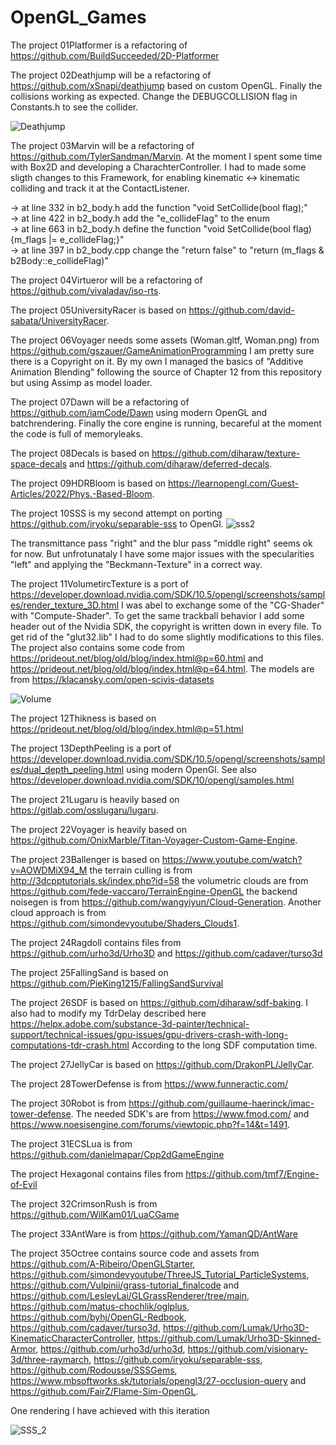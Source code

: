 # OpenGL_Games

The project 01Platformer is a refactoring of https://github.com/BuildSucceeded/2D-Platformer

The project 02Deathjump will be a refactoring of https://github.com/xSnapi/deathjump based on custom OpenGL. Finally the collisions working as expected. Change the DEBUGCOLLISION flag in Constants.h to see the collider.

![Deathjump](https://user-images.githubusercontent.com/30089026/159373182-ca685728-c27f-4c09-83f8-df297a28a900.png)

The project 03Marvin will be a refactoring of https://github.com/TylerSandman/Marvin. At the moment I spent some time with Box2D and developing a CharachterController. I had to made some sligth changes to this Framework, for enabling kinematic <-> kinematic colliding and track it at the ContactListener.

-> at line 332 in b2_body.h add the function "void SetCollide(bool flag);"  
-> at line 422 in b2_body.h add the "e_collideFlag" to the enum  
-> at line 663 in b2_body.h  define the function "void SetCollide(bool flag){m_flags |= e_collideFlag;}"  
-> at line 397 in b2_body.cpp change the "return false" to "return (m_flags & b2Body::e_collideFlag)"

The project 04Virtueror will be a refactoring of https://github.com/vivaladav/iso-rts.

The project 05UniversityRacer is based on https://github.com/david-sabata/UniversityRacer.

The project 06Voyager needs some assets (Woman.gltf, Woman.png) from https://github.com/gszauer/GameAnimationProgramming I am pretty sure there is a Copyright on it. By my own I managed the basics of "Additive Animation Blending" following the source of Chapter 12 from this repository but using Assimp as model loader.

The project 07Dawn will be a refactoring of https://github.com/iamCode/Dawn using modern OpenGL and batchrendering. Finally the core engine is running, becareful at the moment the code is full of memoryleaks.

The project 08Decals is based on https://github.com/diharaw/texture-space-decals and https://github.com/diharaw/deferred-decals.

The project 09HDRBloom is based on https://learnopengl.com/Guest-Articles/2022/Phys.-Based-Bloom.

The project 10SSS is my second attempt on porting https://github.com/iryoku/separable-sss to OpenGl.
![sss2](https://user-images.githubusercontent.com/30089026/212480333-1af139e9-85cb-4611-bfe9-b6b526633fc5.png)

The transmittance pass "right" and the blur pass "middle right" seems ok for now. But unfrotunataly I have some major issues with the specularities "left" and applying the "Beckmann-Texture" in a correct way.

The project 11VolumetircTexture is a port of https://developer.download.nvidia.com/SDK/10.5/opengl/screenshots/samples/render_texture_3D.html I was abel to exchange some of the "CG-Shader" with "Compute-Shader". To get the same trackball behavior I add some header out of the Nvidia SDK, the copyright is written down in every file. To get rid of the "glut32.lib" I had to do some slightly modifications to this files. 
The project also contains some code from https://prideout.net/blog/old/blog/index.html@p=60.html and https://prideout.net/blog/old/blog/index.html@p=64.html. The models are from https://klacansky.com/open-scivis-datasets

![Volume](https://user-images.githubusercontent.com/30089026/213771775-9ea01f87-61a1-4ad5-b60d-87a6a65e5181.png)

The project 12Thikness is based on https://prideout.net/blog/old/blog/index.html@p=51.html

The project 13DepthPeeling is a port of https://developer.download.nvidia.com/SDK/10.5/opengl/screenshots/samples/dual_depth_peeling.html using modern OpenGl. See also https://developer.download.nvidia.com/SDK/10/opengl/samples.html

The project 21Lugaru is heavily based on https://gitlab.com/osslugaru/lugaru.

The project 22Voyager is heavily based on https://github.com/OnixMarble/Titan-Voyager-Custom-Game-Engine.

The project 23Ballenger is based on https://www.youtube.com/watch?v=AOWDMiX94_M the terrain culling is from http://3dcpptutorials.sk/index.php?id=58 the volumetric clouds are from https://github.com/fede-vaccaro/TerrainEngine-OpenGL the backend noisegen is from https://github.com/wangyiyun/Cloud-Generation. Another cloud approach is from https://github.com/simondevyoutube/Shaders_Clouds1.

The project 24Ragdoll contains files from https://github.com/urho3d/Urho3D and https://github.com/cadaver/turso3d

The project 25FallingSand is based on https://github.com/PieKing1215/FallingSandSurvival

The project 26SDF is based on https://github.com/diharaw/sdf-baking. I also had to modify my TdrDelay described here https://helpx.adobe.com/substance-3d-painter/technical-support/technical-issues/gpu-issues/gpu-drivers-crash-with-long-computations-tdr-crash.html According to the long SDF computation time.

The project 27JellyCar is based on https://github.com/DrakonPL/JellyCar. 

The project 28TowerDefense is from https://www.funneractic.com/

The project 30Robot is from https://github.com/guillaume-haerinck/imac-tower-defense. The needed SDK's are from https://www.fmod.com/ and https://www.noesisengine.com/forums/viewtopic.php?f=14&t=1491.

The project 31ECSLua is from https://github.com/danielmapar/Cpp2dGameEngine

The project Hexagonal contains files from https://github.com/tmf7/Engine-of-Evil

The project 32CrimsonRush is from https://github.com/WilKam01/LuaCGame

The project 33AntWare is from https://github.com/YamanQD/AntWare

The project 35Octree contains source code and assets from https://github.com/A-Ribeiro/OpenGLStarter, https://github.com/simondevyoutube/ThreeJS_Tutorial_ParticleSystems, https://github.com/Vulpinii/grass-tutorial_finalcode and https://github.com/LesleyLai/GLGrassRenderer/tree/main, https://github.com/matus-chochlik/oglplus, https://github.com/byhj/OpenGL-Redbook, https://github.com/cadaver/turso3d, https://github.com/Lumak/Urho3D-KinematicCharacterController, https://github.com/Lumak/Urho3D-Skinned-Armor, https://github.com/urho3d/urho3d, https://github.com/visionary-3d/three-raymarch, https://github.com/iryoku/separable-sss, https://github.com/Rodousse/SSSGems, https://www.mbsoftworks.sk/tutorials/opengl3/27-occlusion-query and https://github.com/FairZ/Flame-Sim-OpenGL.

One rendering I have achieved with this iteration

![SSS_2](https://github.com/pohldaniel/OpenGL_Games/assets/30089026/70c913f0-1470-4cbc-b42f-55debead256d)
